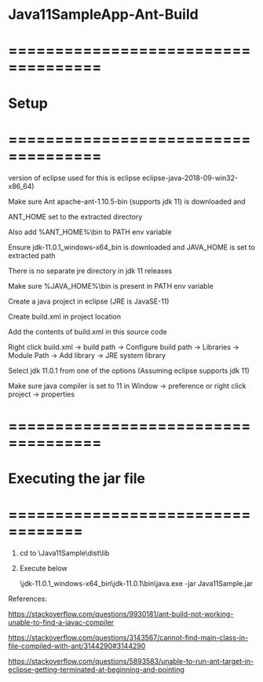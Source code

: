 # Java11SampleApp-Ant-Build

# ====================================
# Setup
# ====================================
version of eclipse used for this is eclipse eclipse-java-2018-09-win32-x86_64)

Make sure Ant apache-ant-1.10.5-bin (supports jdk 11) is downloaded and 

ANT_HOME set to the extracted directory

Also add %ANT_HOME%\bin to PATH env variable

Ensure jdk-11.0.1_windows-x64_bin is downloaded and JAVA_HOME is set to extracted path

There is no separate jre directory in jdk 11 releases

Make sure %JAVA_HOME%\bin is present in PATH env variable

Create a java project in eclipse (JRE is JavaSE-11)

Create build.xml in project location

Add the contents of build.xml in this source code

Right click build.xml -> build path -> Configure build path -> Libraries -> Module Path -> Add library -> JRE system library

Select jdk 11.0.1 from one of the options (Assuming eclipse supports jdk 11)

Make sure java compiler is set to 11 in Window -> preference or right click project -> properties 

# ====================================
# Executing the jar file
# ==================================

1. cd to <Workspace location>\Java11Sample\dist\lib
	
2. Execute below 

	<Extracted jdk11 location>\jdk-11.0.1_windows-x64_bin\jdk-11.0.1\bin\java.exe -jar Java11Sample.jar
	
References:

https://stackoverflow.com/questions/9930181/ant-build-not-working-unable-to-find-a-javac-compiler

https://stackoverflow.com/questions/3143567/cannot-find-main-class-in-file-compiled-with-ant/3144290#3144290

https://stackoverflow.com/questions/5893583/unable-to-run-ant-target-in-eclipse-getting-terminated-at-beginning-and-pointing

